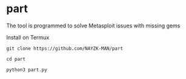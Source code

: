 # part
The tool is programmed to solve Metasploit issues with missing gems 

Install on Termux 

`git clone https://github.com/NAYZK-MAN/part`

`cd part`

`python3 part.py`
